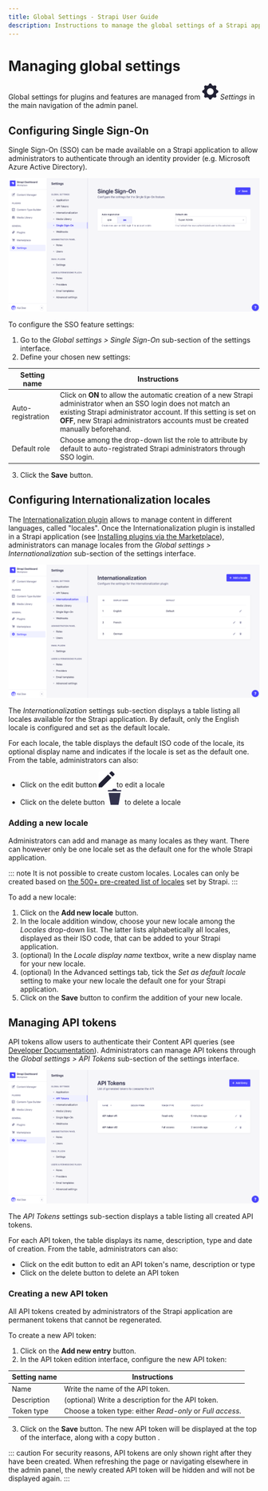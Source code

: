 ```yaml
---
title: Global Settings - Strapi User Guide
description: Instructions to manage the global settings of a Strapi application in the admin panel.
---
```


# Managing global settings

Global settings for plugins and features are managed from ![Settings icon](../assets/icons/settings.svg) *Settings* in the main navigation of the admin panel.

## Configuring Single Sign-On <GoldBadge withLinkIcon link="https://strapi.io/pricing-self-hosted" />

Single Sign-On (SSO) can be made available on a Strapi application to allow administrators to authenticate through an identity provider (e.g. Microsoft Azure Active Directory).

![SSO settings](../assets/settings/settings-sso.png)

To configure the SSO feature settings:

1. Go to the *Global settings > Single Sign-On* sub-section of the settings interface.
2. Define your chosen new settings:

| Setting name      | Instructions                                                                                                                                                                                                                                                        |
| ----------------- | --------------------------------------------------------------------------------------------------------------------------------------------------------------------------------------------------------------------------------------------------------------------|
| Auto-registration | Click on **ON** to allow the automatic creation of a new Strapi administrator when an SSO login does not match an existing Strapi administrator account. If this setting is set on **OFF**, new Strapi administrators accounts must be created manually beforehand. |
| Default role      | Choose among the drop-down list the role to attribute by default to auto-registrated Strapi administrators through SSO login.                                                                                                                                       |

3. Click the **Save** button.

## Configuring Internationalization locales

The [Internationalization plugin](/user-docs/latest/plugins/strapi-plugins.md#internationalization-plugin) allows to manage content in different languages, called "locales". Once the Internationalization plugin is installed in a Strapi application (see [Installing plugins via the Marketplace](../plugins/installing-plugins-via-marketplace.md)), administrators can manage locales from the *Global settings > Internationalization* sub-section of the settings interface.

![i18n settings](../assets/settings/settings-i18n.png)

The *Internationalization* settings sub-section displays a table listing all locales available for the Strapi application. By default, only the English locale is configured and set as the default locale. 

For each locale, the table displays the default ISO code of the locale, its optional display name and indicates if the locale is set as the default one. From the table, administrators can also:

- Click on the edit button ![Edit icon](../assets/icons/edit.svg) to edit a locale
- Click on the delete button ![Delete icon](../assets/icons/delete.svg) to delete a locale

### Adding a new locale

Administrators can add and manage as many locales as they want. There can however only be one locale set as the default one for the whole Strapi application.

::: note
It is not possible to create custom locales. Locales can only be created based on [the 500+ pre-created list of locales](https://github.com/strapi/strapi/blob/releases/v4/packages/plugins/i18n/server/constants/iso-locales.json) set by Strapi.
:::

To add a new locale:

1. Click on the **Add new locale** button.
2. In the locale addition window, choose your new locale among the *Locales* drop-down list. The latter lists alphabetically all locales, displayed as their ISO code, that can be added to your Strapi application.
3. (optional) In the *Locale display name* textbox, write a new display name for your new locale.
4. (optional) In the Advanced settings tab, tick the *Set as default locale* setting to make your new locale the default one for your Strapi application.
5. Click on the **Save** button to confirm the addition of your new locale.

## Managing API tokens

API tokens allow users to authenticate their Content API queries (see [Developer Documentation](/developer-docs/latest/setup-deployment-guides/configurations/required/admin-panel.md#api-tokens)). Administrators can manage API tokens through the *Global settings > API Tokens* sub-section of the settings interface.

![API tokens](../assets/settings/settings_api-token.png)

The *API Tokens* settings sub-section displays a table listing all created API tokens.

For each API token, the table displays its name, description, type and date of creation. From the table, administrators can also:

- Click on the edit button <!-- icon --> to edit an API token's name, description or type
- Click on the delete button <!-- icon --> to delete an API token

### Creating a new API token

All API tokens created by administrators of the Strapi application are permanent tokens that cannot be regenerated.

To create a new API token:

1. Click on the **Add new entry** button.
2. In the API token edition interface, configure the new API token:

| Setting name | Instructions                                              |
|--------------|-----------------------------------------------------------|
| Name         | Write the name of the API token.                          |
| Description  | (optional) Write a description for the API token.         |
| Token type   | Choose a token type: either *Read-only* or *Full access*. |

3. Click on the **Save** button. The new API token will be displayed at the top of the interface, along with a copy button <!-- icon -->.

::: caution
For security reasons, API tokens are only shown right after they have been created. When refreshing the page or navigating elsewhere in the admin panel, the newly created API token will be hidden and will not be displayed again.
:::

